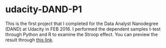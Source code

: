 # udacity-DAND-P1
This is the first project that I completed for the Data Analyst Nanodegree (DAND) at Udacity in FEB 2016. 
I performed the dependent samples t-test through Python and R to examine the Stroop effect. 
You can preview the result through [this link](http://htmlpreview.github.io/?https://github.com/yoondata/udacity-DAND-P1/blob/master/PARK_Sangyoon_Udacity_DAND_P1.html).
